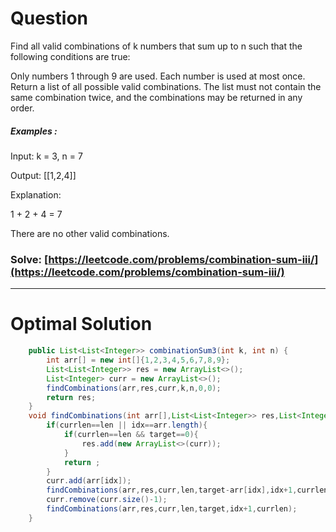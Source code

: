# Question  

Find all valid combinations of k numbers that sum up to n such that the following conditions are true:

Only numbers 1 through 9 are used.
Each number is used at most once.
Return a list of all possible valid combinations. The list must not contain the same combination twice, and the combinations may be returned in any order.



##### Examples :

Input: k = 3, n = 7

Output: [[1,2,4]]

Explanation:

1 + 2 + 4 = 7

There are no other valid combinations.



### Solve: [https://leetcode.com/problems/combination-sum-iii/](https://leetcode.com/problems/combination-sum-iii/)

*** 

# Optimal Solution 

``` java
    public List<List<Integer>> combinationSum3(int k, int n) {
        int arr[] = new int[]{1,2,3,4,5,6,7,8,9};
        List<List<Integer>> res = new ArrayList<>();
        List<Integer> curr = new ArrayList<>();
        findCombinations(arr,res,curr,k,n,0,0);
        return res;
    }
    void findCombinations(int arr[],List<List<Integer>> res,List<Integer> curr,int len,int target,int idx,int currlen){
        if(currlen==len || idx==arr.length){
            if(currlen==len && target==0){
                res.add(new ArrayList<>(curr));
            }
            return ;
        }
        curr.add(arr[idx]);
        findCombinations(arr,res,curr,len,target-arr[idx],idx+1,currlen+1);
        curr.remove(curr.size()-1);
        findCombinations(arr,res,curr,len,target,idx+1,currlen);
    }
```